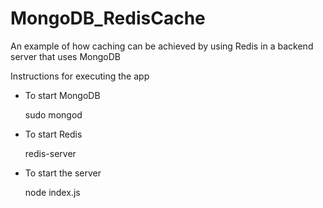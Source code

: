 # MongoDB_RedisCache

An example of how caching can be achieved by using Redis in a backend server that uses MongoDB

Instructions for executing the app

- To start MongoDB

    sudo mongod

- To start Redis

    redis-server

- To start the server

    node index.js